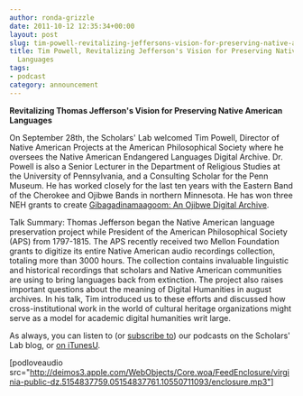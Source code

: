 ```yaml
---
author: ronda-grizzle
date: 2011-10-12 12:35:34+00:00
layout: post
slug: tim-powell-revitalizing-jeffersons-vision-for-preserving-native-american-languages
title: Tim Powell, Revitalizing Jefferson's Vision for Preserving Native American
  Languages
tags:
- podcast
category: announcement
---
```


**Revitalizing Thomas Jefferson's Vision for Preserving Native American Languages**

On September 28th, the Scholars' Lab welcomed Tim Powell, Director of Native American Projects at the American Philosophical Society where he oversees the Native American Endangered Languages Digital Archive. Dr. Powell is also a Senior Lecturer in the Department of Religious Studies at the University of Pennsylvania, and a Consulting Scholar for the Penn Museum. He has worked closely for the last ten years with the Eastern Band of the Cherokee and Ojibwe Bands in northern Minnesota. He has won three NEH grants to create [Gibagadinamaagoom: An Ojibwe Digital Archive](http://gibagadinamaagoom.info/).

Talk Summary:
Thomas Jefferson began the Native American language preservation project while President of the American Philosophical Society (APS) from 1797-1815. The APS recently received two Mellon Foundation grants to digitize its entire Native American audio recordings collection, totaling more than 3000 hours. The collection contains invaluable linguistic and historical recordings that scholars and Native American communities are using to bring languages back from extinction. The project also raises important questions about the meaning of Digital Humanities in august archives. In his talk, Tim introduced us to these efforts and discussed how cross-institutional work in the world of cultural heritage organizations might serve as a model for academic digital humanities writ large.

As always, you can listen to (or [subscribe to](http://www.scholarslab.org/category/podcasts/)) our podcasts on the Scholars' Lab blog, or [on iTunesU](http://www.google.com/url?sa=t&source=web&cd=1&ved=0CBUQFjAA&url=http%3A%2F%2Fitunes.apple.com%2Fus%2Fitunes-u%2Fscholars-lab-speaker-series%2Fid401906619&rct=j&q=scholars%27%20lab%20itunes&ei=FI61TdiZNo-Dtge0g_3pDg&usg=AFQjCNGGTBvTY5QpL9aRCKh7rjEOtlLAUQ&sig2=KBrhIc1DK814RPqoAB85Tg&cad=rja).

[podloveaudio src="http://deimos3.apple.com/WebObjects/Core.woa/FeedEnclosure/virginia-public-dz.5154837759.05154837761.10550711093/enclosure.mp3"]
